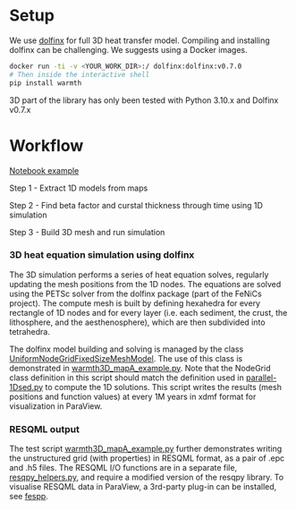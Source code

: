 # Setup
We use [dolfinx](https://github.com/FEniCS/dolfinx) for full 3D heat transfer model. Compiling and installing dolfinx can be challenging. We suggests using a Docker images.
```bash
docker run -ti -v <YOUR_WORK_DIR>:/ dolfinx:dolfinx:v0.7.0
# Then inside the interactive shell
pip install warmth
```
3D part of the library has only been tested with Python 3.10.x and Dolfinx v0.7.x

# Workflow
[Notebook example](https://github.com/equinor/warmth/tree/main/docs/notebooks/3D_simulation.ipynb)

Step 1 - Extract 1D models from maps

Step 2 - Find beta factor and curstal thickness through time using 1D simulation

Step 3 - Build 3D mesh and run simulation


### 3D heat equation simulation using dolfinx
The 3D simulation performs a series of heat equation solves, regularly updating the mesh positions from the 1D nodes. The equations are solved using the PETSc solver from the dolfinx package (part of the FeNiCs project). The compute mesh is built by defining hexahedra for every rectangle of 1D nodes and for every layer (i.e. each sediment, the crust, the lithosphere, and the aesthenosphere), which are then subdivided into tetrahedra. 

The dolfinx model building and solving is managed by the class [UniformNodeGridFixedSizeMeshModel](warmth3D/fixed_mesh_model.py).  The use of this class is demonstrated in [warmth3D_mapA_example.py](tests/warmth3D_mapA_example.py). Note that the NodeGrid class definition in this script should match the definition used in [parallel-1Dsed.py](warmth3D/parallel-1Dsed.py) to compute the 1D solutions. This script writes the results (mesh positions and function values) at every 1M years in xdmf format for visualization in ParaView. 

### RESQML output
The test script [warmth3D_mapA_example.py](tests/warmth3D_mapA_example.py) further demonstrates writing the unstructured grid (with properties) in RESQML format, as a pair of .epc and .h5 files.  The RESQML I/O functions are in a separate file, [resqpy_helpers.py](warmth3D/resqpy_helpers.py), and require a modified version of the resqpy library.  To visualise RESQML data in ParaView, a 3rd-party plug-in can be installed, see [fespp](https://github.com/F2I-Consulting/fespp). 


